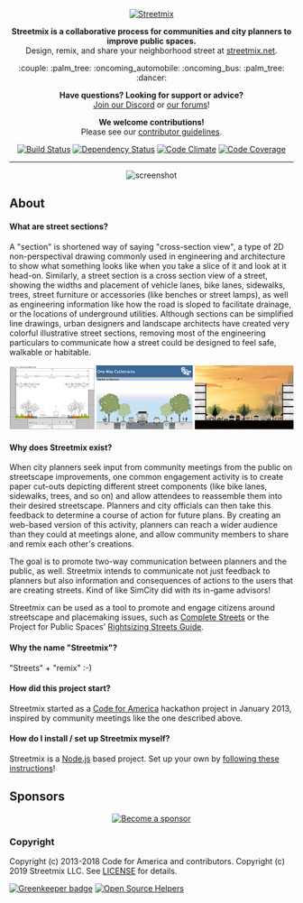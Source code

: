 <p align="center">
  <a href="http://streetmix.net/">
    <img alt="Streetmix" src="https://streetmix.github.io/assets/logos/streetmix-logo.svg" width="450">
  </a>
</p>

<p align="center">
  <b>Streetmix is a collaborative process for communities and city planners to improve public spaces.</b> 
  <br>Design, remix, and share your neighborhood street at <a href="https://streetmix.net/">streetmix.net</a>.
</p>

<p align="center">
  :couple: :palm_tree: :oncoming_automobile: :oncoming_bus: :palm_tree: :dancer:
</p>

<p align="center">
  <b>Have questions? Looking for support or advice?</b>
  <br><a href="https://discord.gg/NsKmV3S">Join our Discord</a> or <a href="https://forums.streetmix.net/">our forums</a>!
</p>

<p align="center">
  <b>We welcome contributions!</b>
  <br>Please see our <a href="https://streetmix.readthedocs.io/en/latest/contributing/">contributor guidelines</a>.
</p>

<p align="center">
  <a href="https://travis-ci.org/streetmix/streetmix"><img alt="Build Status" src="https://img.shields.io/travis/streetmix/streetmix/master.svg?style=for-the-badge"></a>
  <a href="https://david-dm.org/streetmix/streetmix"><img alt="Dependency Status" src="https://img.shields.io/david/streetmix/streetmix.svg?style=for-the-badge"></a>
  <a href="https://codeclimate.com/github/streetmix/streetmix"><img alt="Code Climate" src="https://img.shields.io/codeclimate/tech-debt/streetmix/streetmix.svg?style=for-the-badge"></a>
  <a href=""><img alt="Code Coverage" src="https://img.shields.io/codecov/c/gh/streetmix/streetmix.svg?label=test%20coverage&style=for-the-badge"></a>
</p>

<hr>

<p align="center">
  <img src="https://github.com/streetmix/streetmix/raw/master/docs/images/screenshot-beta.jpg" alt="screenshot">
</p>

## About

#### What are street sections?

A "section" is shortened way of saying "cross-section view", a type of 2D non-perspectival drawing commonly used in engineering and architecture to show what something looks like when you take a slice of it and look at it head-on. Similarly, a street section is a cross section view of a street, showing the widths and placement of vehicle lanes, bike lanes, sidewalks, trees, street furniture or accessories (like benches or street lamps), as well as engineering information like how the road is sloped to facilitate drainage, or the locations of underground utilities. Although sections can be simplified line drawings, urban designers and landscape architects have created very colorful illustrative street sections, removing most of the engineering particulars to communicate how a street could be designed to feel safe, walkable or habitable.

![example-sections](docs/images/thumb_sections.png "Left to Right: (1) Existing conditions section of Market Street, from the Better Market Street Plan, San Francisco (2) Proposed one-way cycletrack design of Second Street, from the Great Second Street Plan, San Francisco (3)Example of an illustrative section, courtesy of Lou Huang")

#### Why does Streetmix exist?

When city planners seek input from community meetings from the public on streetscape improvements, one common engagement activity is to create paper cut-outs depicting different street components (like bike lanes, sidewalks, trees, and so on) and allow attendees to reassemble them into their desired streetscape. Planners and city officials can then take this feedback to determine a course of action for future plans. By creating an web-based version of this activity, planners can reach a wider audience than they could at meetings alone, and allow community members to share and remix each other's creations.

The goal is to promote two-way communication between planners and the public, as well. Streetmix intends to communicate not just feedback to planners but also information and consequences of actions to the users that are creating streets. Kind of like SimCity did with its in-game advisors!

Streetmix can be used as a tool to promote and engage citizens around streetscape and placemaking issues, such as [Complete Streets][completestreets] or the Project for Public Spaces' [Rightsizing Streets Guide][rightsizing].

[completestreets]: http://www.smartgrowthamerica.org/complete-streets/complete-streets-fundamentals
[rightsizing]: http://www.pps.org/reference/rightsizing/

#### Why the name "Streetmix"?

"Streets" + "remix" :-)

#### How did this project start?

Streetmix started as a [Code for America][cfa] hackathon project in January 2013, inspired by community meetings like the one described above.

[cfa]: https://codeforamerica.org/

#### How do I install / set up Streetmix myself?

Streetmix is a [Node.js](https://nodejs.org/) based project. Set up your own by [following these instructions](https://streetmix.readthedocs.io/en/latest/technical/installing-streetmix)!

## Sponsors

<p align="center">
  <a href="https://opencollective.com/streetmix"><img src="https://opencollective.com/streetmix/sponsors.svg" alt="Become a sponsor"></a>
</p>


### Copyright

Copyright (c) 2013-2018 Code for America and contributors.
Copyright (c) 2019 Streetmix LLC.
See [LICENSE][] for details.

[![Greenkeeper badge](https://badges.greenkeeper.io/streetmix/streetmix.svg)](https://greenkeeper.io/)
[![Open Source Helpers](https://www.codetriage.com/codeforamerica/streetmix/badges/users.svg)](https://www.codetriage.com/codeforamerica/streetmix)

[license]: https://github.com/streetmix/streetmix/blob/master/LICENSE.md
